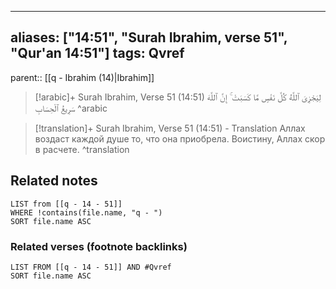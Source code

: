 
---
aliases: ["14:51", "Surah Ibrahim, verse 51", "Qur'an 14:51"]
tags: Qvref
---

parent:: [[q - Ibrahim (14)|Ibrahim]]

> [!arabic]+ Surah Ibrahim, Verse 51 (14:51)
> <span class="quran-arabic">لِيَجْزِىَ ٱللَّهُ كُلَّ نَفْسٍ مَّا كَسَبَتْ ۚ إِنَّ ٱللَّهَ سَرِيعُ ٱلْحِسَابِ</span>
^arabic

> [!translation]+ Surah Ibrahim, Verse 51 (14:51) - Translation
> Аллах воздаст каждой душе то, что она приобрела. Воистину, Аллах скор в расчете.
^translation



## Related notes
```dataview
LIST from [[q - 14 - 51]]
WHERE !contains(file.name, "q - ")
SORT file.name ASC
```

### Related verses (footnote backlinks)
```dataview
LIST FROM [[q - 14 - 51]] AND #Qvref
SORT file.name ASC
```

